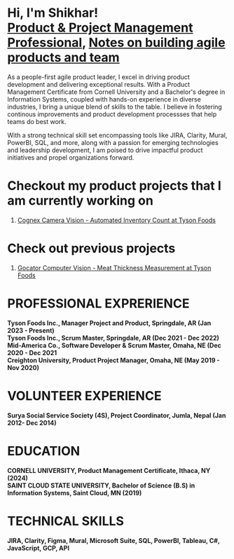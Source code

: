 <h1>Hi, I'm Shikhar! <br/> <a href="https://www.linkedin.com/in/shikharstha/">Product & Project Management Professional</a>, <a href="https://www.linkedin.com/build-relation/newsletter-follow?entityUrn=7137295985310924800">Notes on building agile products and team </a></h1>

As a people-first agile product leader, I excel in driving product development and delivering exceptional results. With a Product Management Certificate from Cornell University and a Bachelor's degree in Information Systems, coupled with hands-on experience in diverse industries, I bring a unique blend of skills to the table. I believe in fostering continous improvements and product development processses that help teams do best work. 

With a strong technical skill set encompassing tools like JIRA, Clarity, Mural, PowerBI, SQL, and more, along with a passion for emerging technologies and leadership development, I am poised to drive impactful product initiatives and propel organizations forward.

# Checkout my product projects that I am currently working on
1. [Cognex Camera Vision - Automated Inventory Count at Tyson Foods](CognexProduct.md)

# Check out previous projects
1. [Gocator Computer Vision - Meat Thickness Measurement at Tyson Foods](GocatorProductCase.md)

# PROFESSIONAL EXPRERIENCE
**Tyson Foods Inc., Manager Project and Product, Springdale, AR (Jan 2023 - Present)** <br />
**Tyson Foods Inc., Scrum Master, Springdale, AR (Dec 2021 - Dec 2022)** <br />
**Mid-America Co.,  Software Developer & Scrum Master, Omaha, NE (Dec 2020 - Dec 2021** <br />
**Creighton University, Product Project Manager, Omaha, NE (May 2019 - Nov 2020)** <br />

# VOLUNTEER EXPERIENCE
**Surya Social Service Society (4S), Project Coordinator, Jumla, Nepal (Jan 2012- Dec 2014)**

# EDUCATION
**CORNELL UNIVERSITY, Product Management Certificate, Ithaca, NY (2024)** <br />
**SAINT CLOUD STATE UNIVERSITY, Bachelor of Science (B.S) in Information Systems, Saint Cloud, MN (2019)**

# TECHNICAL SKILLS
**JIRA, Clarity, Figma, Mural, Microsoft Suite, SQL, PowerBI, Tableau, C#, JavaScript, GCP, API**

